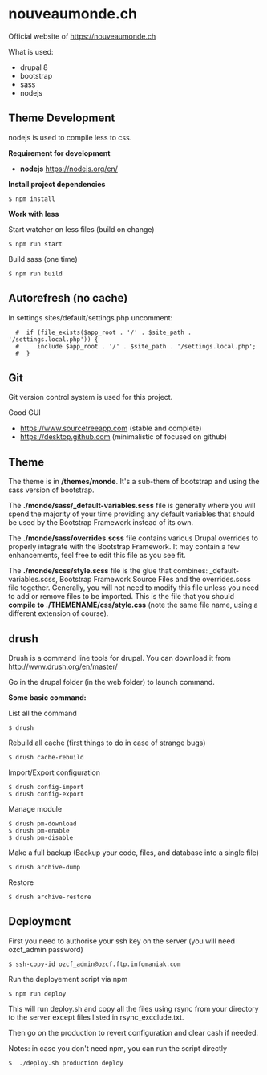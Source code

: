 # nouveaumonde.ch

Official website of https://nouveaumonde.ch

What is used:
- drupal 8
- bootstrap
- sass
- nodejs


## Theme Development

nodejs is used to compile less to css.

**Requirement for development**

- **nodejs** https://nodejs.org/en/

**Install project dependencies**

    $ npm install

**Work with less**

Start watcher on less files (build on change)

    $ npm run start

Build sass (one time)

    $ npm run build
    
## Autorefresh (no cache)

In settings sites/default/settings.php uncomment:

      #  if (file_exists($app_root . '/' . $site_path . '/settings.local.php')) {
      #     include $app_root . '/' . $site_path . '/settings.local.php';
      #  }

## Git

Git version control system is used for this project.

Good GUI
 - https://www.sourcetreeapp.com (stable and complete)
 -  https://desktop.github.com (minimalistic of focused on github)
 
## Theme

The theme is in **/themes/monde**. It's a sub-them of bootstrap and using the sass version of bootstrap.

The **./monde/sass/_default-variables.scss** file is generally where you will spend the majority of your time providing any
default variables that should be used by the Bootstrap Framework instead of its own.

The **./monde/sass/overrides.scss** file contains various Drupal overrides to properly integrate with the Bootstrap Framework.
It may contain a few enhancements, feel free to edit this file as you see fit.

The **./monde/scss/style.scss** file is the glue that combines: 
_default-variables.scss, Bootstrap Framework Source Files and the overrides.scss file together.
 Generally, you will not need to modify this file unless you need to add or remove files to be imported.
 This is the file that you should **compile to ./THEMENAME/css/style.css**
 (note the same file name, using a different extension of course).


## drush

Drush is a command line tools for drupal. You can download it from http://www.drush.org/en/master/

Go in the drupal folder (in the web folder) to launch command.

**Some basic command:**

List all the command

    $ drush

Rebuild all cache (first things to do in case of strange bugs)

    $ drush cache-rebuild
    
Import/Export configuration

    $ drush config-import
    $ drush config-export
    
Manage module

    $ drush pm-download 
    $ drush pm-enable
    $ drush pm-disable
   
Make a full backup (Backup your code, files, and database into a single file)

    $ drush archive-dump
   
Restore

    $ drush archive-restore

## Deployment

First you need to authorise your ssh key on the server (you will need ozcf_admin password)

    $ ssh-copy-id ozcf_admin@ozcf.ftp.infomaniak.com

Run the deployement script via npm

    $ npm run deploy
    
This will run deploy.sh and copy all the files using rsync from your directory to the server except files listed in
rsync_excclude.txt.

Then go on the production to revert configuration and clear cash if needed.

Notes: in case you don't need npm, you can run the script directly

    $  ./deploy.sh production deploy
